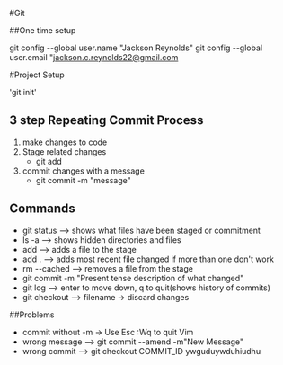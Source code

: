 #Git

##One time setup

git config --global user.name "Jackson Reynolds"
git config --global user.email "jackson.c.reynolds22@gmail.com

#Project Setup

'git init'

## 3 step Repeating Commit Process
1. make changes to code
2. Stage related changes
    * git add
3. commit changes with a message
    * git commit -m "message"

## Commands 

* git status   --> shows what files have been staged or commitment
* ls -a        --> shows hidden directories and files
* add          --> adds a file to the stage
* add .        --> adds most recent file changed if more than one don't work
* rm --cached  --> removes a file from the stage
* git commit -m "Present tense description of what changed"
* git log      --> enter to move down, q to quit(shows history of commits)
* git checkout --> filename   -> discard changes

##Problems
* commit without -m -> Use Esc :Wq to quit Vim
* wrong message --> git commit --amend -m"New Message"
* wrong commit --> git checkout COMMIT_ID
ywguduywduhiudhu
